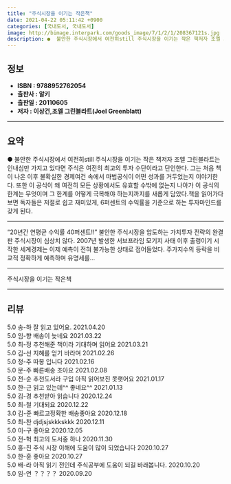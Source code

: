 ```yaml
---
title: "주식시장을 이기는 작은책"
date: 2021-04-22 05:11:42 +0900
categories: [국내도서, 국내도서]
image: http://bimage.interpark.com/goods_image/7/1/2/1/208367121s.jpg
description: ●  불안한 주식시장에서 여전히still 주식시장을 이기는 작은 책저자 조엘 그린블라트는 인내심만 가지고 있다면 주식은 여전히 최고의 투자 수단이라고 단언한다. 그는 처음 책이 나온 이후 불확실한 경제여건 속에서 마법공식이 어떤 성과를 거두었는지 이야기한다. 또한 이 공식이 왜 여전히 모든 상황에서도 유
---
```


## **정보**

- **ISBN : 9788952762054**
- **출판사 : 알키**
- **출판일 : 20110605**
- **저자 : 이상건,조엘 그린블라트(Joel Greenblatt)**

------



## **요약**

●  불안한 주식시장에서 여전히still 주식시장을 이기는 작은 책저자 조엘 그린블라트는 인내심만 가지고 있다면 주식은 여전히 최고의 투자 수단이라고 단언한다. 그는 처음 책이 나온 이후 불확실한 경제여건 속에서 마법공식이 어떤 성과를 거두었는지 이야기한다. 또한 이 공식이 왜 여전히 모든 상황에서도 유효할 수밖에 없는지 나아가 이 공식의 한계는 무엇이며 그 한계를 어떻게 극복해야 하는지까지를 새롭게 담았다.책을 읽어가다 보면 독자들은 저절로 쉽고 재미있게, 6퍼센트의 수익률을 기준으로 하는 투자마인드를 갖게 된다.

------

“20년간 연평균 수익률 40퍼센트!!” 불안한 주식시장을 압도하는 가치투자 전략의 완결판   주식시장이 심상치 않다.  2007년 발생한 서브프라임 모기지 사태 이후 출렁이기 시작한 세계경제는 이제 예측이 전혀 불가능한 상태로 접어들었다. 주가지수의 등락을 비교적 정확하게 예측하며 유명세를... 

------


주식시장을 이기는 작은책 

------


## **리뷰** 

5.0 송-하 잘 읽고 있어요. 2021.04.20 <br/>5.0 임-향 배송이  늦네요 2021.03.22 <br/>5.0 최-정 추천해준 책이라 기대하며 읽어요 2021.03.21 <br/>5.0 김-선 지혜를 얻기 바라며 2021.02.26 <br/>5.0 정-주 따봉 입니다  2021.02.16 <br/>5.0 문-주 빠른배송 조아요 2021.02.08 <br/>5.0 전-순 추천도서라 구입 아직 읽어보진 못햇어요 2021.01.17 <br/>5.0 한-근 읽고 있는데^^ 좋네요^^ 2021.01.13 <br/>5.0 김-경 추천받아 읽습니다 2020.12.24 <br/>5.0 최-철  기대되요 2020.12.22 <br/>3.0 김-준 빠르고정확한 배송좋아요  2020.12.18 <br/>5.0 최-찬 djdjsjskkkskkk 2020.12.11 <br/>5.0 이-구 좋아요 2020.12.05 <br/>5.0 전-혁 최고의 도서중 하나 2020.11.30 <br/>5.0 홍-진 주식 시장 이해에  도움이  많이  되었습니다 2020.10.27 <br/>5.0 한-훈 좋아요 2020.10.27 <br/>5.0 배-라 아직 읽기 전인데 주식공부에 도움이 되길 바래봅니다. 2020.10.20 <br/>5.0 임-연 ？？？？ 2020.09.20 <br/>
